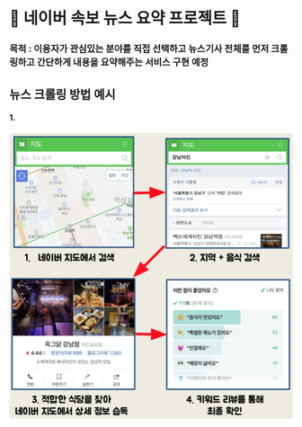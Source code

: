 # 📰 네이버 속보 뉴스 요약 프로젝트 📝

### 목적 : 이용자가 관심있는 분야를 직접 선택하고 뉴스기사 전체를 먼저 크롤링하고 간단하게 내용을 요약해주는 서비스 구현 예정

## 뉴스 크롤링 방법 예시

#### 1. 

![네이버지도](https://github.com/seunggyo9/open_source/blob/master/%EB%84%A4%EC%9D%B4%EB%B2%84%EC%A7%80%EB%8F%84.png)

